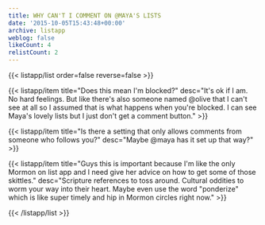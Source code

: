 ```yaml
---
title: WHY CAN'T I COMMENT ON @MAYA'S LISTS
date: '2015-10-05T15:43:48+00:00'
archive: listapp
weblog: false
likeCount: 4
relistCount: 2
---
```



{{< listapp/list order=false reverse=false >}}

   {{< listapp/item title="Does this mean I'm blocked?"
      desc="It's ok if I am. No hard feelings. But like there's also someone named @olive that I can't see at all so I assumed that is what happens when you're blocked. I can see Maya's lovely lists but I just don't get a comment button." >}}

   {{< listapp/item title="Is there a setting that only allows comments from someone who follows you?"
      desc="Maybe @maya has it set up that way?" >}}

   {{< listapp/item title="Guys this is important because I'm like the only Mormon on list app and I need give her advice on how to get some of those skittles."
      desc="Scripture references to toss around. Cultural oddities to worm your way into their heart. Maybe even use the word \"ponderize\" which is like super timely and hip in Mormon circles right now." >}}

{{< /listapp/list >}}
